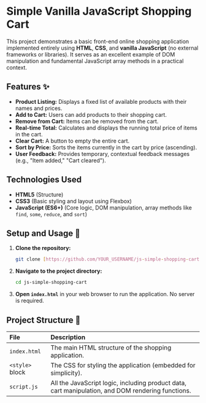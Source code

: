 # Simple Vanilla JavaScript Shopping Cart

This project demonstrates a basic front-end online shopping application implemented entirely using **HTML**, **CSS**, and **vanilla JavaScript** (no external frameworks or libraries). It serves as an excellent example of DOM manipulation and fundamental JavaScript array methods in a practical context.

## Features ✨

* **Product Listing:** Displays a fixed list of available products with their names and prices.
* **Add to Cart:** Users can add products to their shopping cart.
* **Remove from Cart:** Items can be removed from the cart.
* **Real-time Total:** Calculates and displays the running total price of items in the cart.
* **Clear Cart:** A button to empty the entire cart.
* **Sort by Price:** Sorts the items currently in the cart by price (ascending).
* **User Feedback:** Provides temporary, contextual feedback messages (e.g., "Item added," "Cart cleared").

## Technologies Used 

* **HTML5** (Structure)
* **CSS3** (Basic styling and layout using Flexbox)
* **JavaScript (ES6+)** (Core logic, DOM manipulation, array methods like `find`, `some`, `reduce`, and `sort`)

## Setup and Usage 🚀

1.  **Clone the repository:**
    ```bash
    git clone [https://github.com/YOUR_USERNAME/js-simple-shopping-cart.git](https://github.com/YOUR_USERNAME/js-simple-shopping-cart.git)
    ```
2.  **Navigate to the project directory:**
    ```bash
    cd js-simple-shopping-cart
    ```
3.  **Open `index.html`** in your web browser to run the application. No server is required.

## Project Structure 📁

| File | Description |
| :--- | :--- |
| `index.html` | The main HTML structure of the shopping application. |
| `<style>` block | The CSS for styling the application (embedded for simplicity). |
| `script.js` | All the JavaScript logic, including product data, cart manipulation, and DOM rendering functions. |
